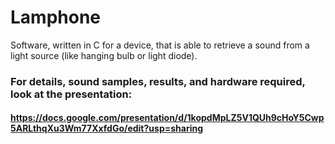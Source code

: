 # Lamphone
Software, written in C for a device, that is able to retrieve a sound from a light source (like hanging bulb or light diode).

### For details, sound samples, results, and hardware required, look at the presentation:
#### https://docs.google.com/presentation/d/1kopdMpLZ5V1QUh9cHoY5Cwp5ARLthqXu3Wm77XxfdGo/edit?usp=sharing
